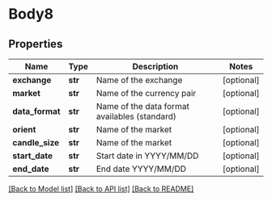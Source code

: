 # Body8

## Properties
Name | Type | Description | Notes
------------ | ------------- | ------------- | -------------
**exchange** | **str** | Name of the exchange | [optional] 
**market** | **str** | Name of the currency pair | [optional] 
**data_format** | **str** | Name of the data format availables (standard) | [optional] 
**orient** | **str** | Name of the market | [optional] 
**candle_size** | **str** | Name of the market | [optional] 
**start_date** | **str** | Start date in YYYY/MM/DD | [optional] 
**end_date** | **str** | End date YYYY/MM/DD | [optional] 

[[Back to Model list]](../README.md#documentation-for-models) [[Back to API list]](../README.md#documentation-for-api-endpoints) [[Back to README]](../README.md)

